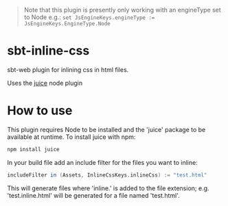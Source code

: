 > Note that this plugin is presently only working with an engineType set to Node e.g.:
> `set JsEngineKeys.engineType := JsEngineKeys.EngineType.Node`

# sbt-inline-css
sbt-web plugin for inlining css in html files.

Uses the [juice][1] node plugin

[1]: https://github.com/Automattic/juice

# How to use

This plugin requires Node to be installed and the 'juice' package to be available at runtime. To install juice
with npm:

```bash
npm install juice
```

In your build file add an include filter for the files you want to inline:

```scala
includeFilter in (Assets, InlineCssKeys.inlineCss) := "test.html"
```

This will generate files where 'inline.' is added to the file extension; e.g. 'test.inline.html' will be generated
for a file named 'test.html'.
